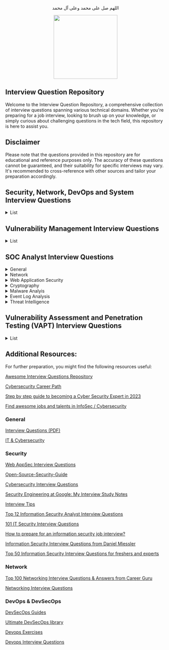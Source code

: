 <p align="center">اللهم صل على محمد وعلى آل محمد</p>
<div id="header" align="center">
  <img src="https://external-content.duckduckgo.com/iu/?u=https%3A%2F%2Fres.cloudinary.com%2Fteepublic%2Fimage%2Fprivate%2Fs--wLJltuBz--%2Ft_Preview%2Fb_rgb%3A000000%2Cc_limit%2Cf_auto%2Ch_630%2Cq_90%2Cw_630%2Fv1590437467%2Fproduction%2Fdesigns%2F10586517_0.jpg&f=1&nofb=1&ipt=35ce6e0785de71a920bfa78c33729f8dbf6da47370bf4ac1829c1f440ef54933&ipo=images" style="width:200px;height:200px">
</div>

## Interview Question Repository

Welcome to the Interview Question Repository, a comprehensive collection of interview questions spanning various technical domains. Whether you're preparing for a job interview, looking to brush up on your knowledge, or simply curious about challenging questions in the tech field, this repository is here to assist you.

## Disclaimer

Please note that the questions provided in this repository are for educational and reference purposes only. The accuracy of these questions cannot be guaranteed, and their suitability for specific interviews may vary. It's recommended to cross-reference with other sources and tailor your preparation accordingly.


## Security, Network, DevOps and System Interview Questions
<details>
<summary>List</summary>
 
1. Differentiate between Routers and Switches, highlighting their respective functionalities and use cases in a network environment.

2. Compare Switches and Hubs, outlining the distinctions in terms of collision domains, unicast, multicast, broadcast, half-duplex, and full-duplex communication.

3. Explain the significance of various protocols and ports such as ARP, ICMP, DHCP, DNS, HTTP, HTTPS, RDP, SMTP, and LDAP in network communication.

4. Describe the fundamental components of Active Directory, including assets, forest structure, Group Policy Objects (GPO), and Organizational Units (OU).

5. Discuss the Border Gateway Protocol (BGP) and its role in routing protocols, particularly in large-scale networks and the internet.

6. Define the basic functionality of a Firewall and how it helps in safeguarding networks by controlling incoming and outgoing traffic.

7. Explore the OWASP TOP 10 vulnerabilities, such as SQL Injection, XSS, and Clickjacking, and their potential impact on web applications.

8. Elaborate on key web security mechanisms like Content Security Policy (CSP) and HTTP Strict Transport Security (HSTS), and their role in mitigating web-based attacks.

9. Differentiate between Symmetric Encryption (e.g., AES) and Asymmetric Encryption (e.g., RSA), and compare them to Hashing, Obfuscation, Encoding, and Steganography, discussing their unique applications.

10. Examine DDoS attacks, distinguishing between Volumetric Attacks and Application Layer Attacks, and explore strategies to mitigate these threats.

11. Outline the various phases of Penetration Testing, including Spoofing and Sniffing, and how they aid in identifying vulnerabilities within a system.

12. Describe the phases of Incident Response and their significance in efficiently handling cybersecurity incidents.

13. Analyze different social engineering techniques like Phishing, Spear Phishing, Smishing, and Vishing, discussing their methods of exploitation and prevention.

14. Evaluate the pros and cons of Open Source Solutions versus Commercial Solutions concerning their security capabilities.

15. Explain the importance of compliance standards like PCI DSS and ISO 27001 in ensuring a secure and compliant environment for handling sensitive data.

16. Discuss various file systems, such as NTFS, FAT, FAT32, and Ext4, and their respective features. Also, explain the process of mounting in file systems.

17. Explore aspects of Linux, including different distributions, permissions, processes, and packaging systems commonly used in Linux environments.

18. Outline troubleshooting techniques for resolving issues related to internet connectivity and Blue Screen errors. Also, discuss the role of Print Servers in network printing.

19. Compare the security aspects of Windows, Linux, and macOS operating systems, discussing their strengths and weaknesses.

20. Introduce the concepts of Threat Hunting and OSINT (Open-Source Intelligence), emphasizing their importance in proactively identifying and addressing potential threats.

21. Define and differentiate between vulnerability, risk, and threat, and how they contribute to the overall cybersecurity posture of an organization.

22. Provide an overview of MITRE ATT&CK and Cyber Kill Chain frameworks, illustrating how they are used to map and analyze cyber-attacks.

23. Explore Essential Cybersecurity Controls (ECC) and their significance in establishing a robust cybersecurity framework.

24. Explain the roles of Proxy and Reverse Proxy in enhancing security and privacy, particularly in web applications and networks.

25. Discuss the concept of Network Segmentation and its importance in preventing lateral movement and containing potential security breaches.

26. Introduce various security solutions such as EDR (Endpoint Detection and Response), XDR (Extended Detection and Response), WAF (Web Application Firewall), PAM (Privileged Access Management), SIEM (Security Information and Event Management), SOAR (Security Orchestration, Automation, and Response), NDR (Network Detection and Response), and DLP (Data Loss Prevention). Highlight their respective roles in enhancing cybersecurity defenses.

27. What is the CIA triad, and how does it relate to information security?

28. Can you explain the concept of defense in depth in the context of cybersecurity?

29. What is the principle of least privilege, and how does it enhance system security?

30. Describe the concept of Virtual Private Network (VPN) and its significance in securing communications over the internet.

31. How does Multi-Factor Authentication (MFA) enhance user authentication and why is it considered a best practice for securing accounts and systems?

32. Explain the concept of a Public Key Infrastructure (PKI) and its role in enabling secure digital communication and authentication.

33. Describe the principles of secure coding practices and their importance in developing robust and resilient software applications.

34. Can you elaborate on the concept of "zero trust" architecture and its advantages in modern network security designs?

35. What are the essential components of a disaster recovery plan, and how does it differ from a business continuity plan in the context of cybersecurity?

36. Describe the significance of Secure Sockets Layer/Transport Layer Security (SSL/TLS) protocols in securing web communications and data integrity.

37. Can you explain the concept of a zero-day vulnerability and discuss strategies for addressing these types of threats proactively?

38. What are the best practices for securing sensitive data stored in databases and how can encryption play a crucial role in this context?

39. Can you explain the role of a mail gateway in an organization's cybersecurity strategy and how SPF (Sender Policy Framework) and DKIM (DomainKeys Identified Mail) technologies contribute to enhancing email security? Could you provide an example of a real-world scenario where the correct implementation of SPF and DKIM could have prevented a potential email-based security breach?
</details>

## Vulnerability Management Interview Questions
<details>
<summary>List</summary>
 
1. What are the scanning strategies for DMZ environment ?

2. How privilege escalation happens ?

3. Any vulnerability from past which grabbed your attention ?

4. What will you do if you find ports 21, 22, 80 and 443 open during a blackbox test on a

particular IP ?

5. Between infrastructure and web application security, which is your strong domain ?

6. Why did Spring4Shell did not gain as much popularity as Log4j ?

7. If you remove the vulnerable JNDI classpaths from the Log4j library, will it be an acceptable

solution ?

8. Recent vulnerability in Microsoft Office ?

9. Why later versions of TLS are better than previous versions ?

10. Tell some KPIs related to VM ?

11. In "MAP" report, what are A, S, L and N ?

12. What are the steps to deploy a scanner appliance and where you will deploy scanner

appliance in a data centre ?

13. After authenticated scan is completed, how will you get to know whether it has picked up

correct authentication record or not ?

14. Types of scan performed in your current organisation ?

15. Highest level of access role in Qualys VM ?

16. How to configure cloud agents ?

17. How to configure PC scans ?

18. What are the differences between agent and scanner based scan ?

19. What are the causes for authentication failures ?

20. Which type of tool are you using to safeguard authentication records ?

21. Inbound and Outbound traffic for a scanner appliance ?

22. Types of URLs which Qualys uses ? Explain them.

23. Explain NTLM and Kerberos.

24. What is SMTP mail relay vulnerability ?

25. What is CORS ? How will you prevent it ?

26. How will you identify sources and sinks in DOM based XSS ?

27. What is residual risk ?

28. How does TLS handshake happens ?

29. What is SSRF attack ? How will you prevent it ?

30. What is CSRF attack ? How will you prevent it ?

31. What actions will you take once you receive notification about a zero day vulnerability ?

32. What is the TLS version used currently ?

33. Explain few infrastructure vulnerabilities.

34. Why do we run discovery scans ?

35. How do we prioritize vulnerabilities ?

36. What happens in backend once you hit the scan button ?

37. Explain CIA triad.

38. Explain CVSS scoring system.

39. What is NetBIOS ?

40. Explain few nmap commands with switches.41. How will you integrate Qualys with ServiceNow ?

42. Explain your roles and responsibilities in your current organization.

43. Explain XSS attack.

44. Explain SMB protocol.

45. How will data flow once you hit a URL in your browser ?

46. What are differences between Tenable.io and Tenable.sc ?

47. Which tool do you use for asset inventory ?

48. Explain the exception management process followed in your organization.

49. Which tool is better, Qualys or Tenable ?

50. Why is there a need to run dedicated policy compliance scan when vulnerability scan can

gather all the required data ?

51. Have you used Burp Collaborator ?

52. What are the differences between Encryption and Encoding ?

53. What are SOAP and REST APIs ?

54. Explain insecure deserialization vulnerability.

55. Explain how DNS works.

56. Explain how SMTP works.

57. What is the difference between bind shell and reverse shell ?

58. How will you verify if a firewall is present between the target and nmap ?

59. What are the tools present in Kali Linux for penetration testing ?

60. What are the configuration options available in Qualys's option profile ?
</details>


## SOC Analyst Interview Questions
<details>

<summary>General</summary>
 
1. What are TTPs?

2. Explain Dictionary attack.

3. Explain Rainbow attack.

4. What is Pass-the-hash attack?

5. What is port scanning?

6. What is Sniffing Attack?

7. Explain Phishing.

8. Explain Spear Phishing.

9. Explain Whaling.

10. Explain Vishing.

11. What is an exploit and payload?

12. What is Spoofing?

13. Explain DOS and DDOS attack.

14. Explain SYN flood attack.

15. Explain ARP poisoning.

16. Explain MITM attack.

17. Explain DNS Poisoning.

18. What is DNS Tunneling?

19. What is drive-by-download?

20. What is a malware?

21. Explain different Types of Malware.

22. Difference between Virus and Trojan and Worm?

23. What is file less malwares or file less attack?

24. What is OWASP?

25. Explain SQL Injection.

26. Explain Cross Site Scripting (XSS).

27. Explain Cross Site Request Forgery (CSRF).

28. Explain Broken Authentication.

29. Explain Broken Access Control.

30. How do you keep yourself updated with information security?

31. What are black hat, white hat and gray hat?

32. Do you know any programming language?

33. How can you define Blue Team and Red Team basically?

34. What is firewall?

35. Explain Security Misconfiguration

36. Explain vulnerability, risk and threat.

37. What is compliance?

38. What is MITRE ATT&CK?

39. Do you have any project that we can look at?

40. Explain 2FA.

41. Could you share some general endpoint security product names?

42. What are HIDS and NIDS?

43. What is CIA triad?

44. What is AAA?

45. What is Cyber Kill Chain?

46. What is SIEM?

47. What Is Indicator Of Compromise (IOCs)?

48. What is Indicators of Attack (IOAs)?

49. Explain True Positive and False Positive.
</details>

<details>
<summary>Network</summary>
 
1. What is OSI Model? Explain each layer.

2. What is three-way handshake?

3. What is TCP/IP Model? Explain the difference between OSI and TCP/IP model

4. What is ARP?

5. What is DHCP?

6. Could you share some general network security product names?

7. What is the key difference between IDS and IPS?

8. How can you protect yourself from Man-in-the-middle attacks?
</details>

<details>
<summary>Web Application Security</summary>
 
1. What are the HTTP response codes?

2. Explain OWASP Top 10.

3. What is SQL injection?

4. Explain SQL injection types.

5. How to prevent SQL injection vulnerability?

6. What is XSS and how XSS can be prevented?

7. Explain XSS types.

8. What is IDOR?

9. What is RFI?

10. What is LFI?

11. Explain the difference between LFI and RFI?

12. Explain CSRF.

13. What is WAF?
</details>


<details>
<summary>Cryptography</summary>
 
1. What are encoding, hashing, encryption?

2. What is the difference between hashing and encryption?

3. Explain salted hashes?

4. What are differences between SSL and TLS?
</details>

<details>
<summary>Malware Analyis</summary>
 
1. What is the name of the software that compiles of the written codes?

2. What is the name of the software that translates machine codes into assembly language?

3. What is the difference between static and dynamic malware analysis?

4. How does malware achieve persistence on Windows?
</details>

<details>
<summary>Event Log Analysis</summary>
 
1. Which event logs are available default on Windows?

2. With which security Event ID can the Successfully RDP connection be detected?

3. With which event id can failed logons be detected?

4. Which field of which event should I look at so that I can detect RDP logons?
</details>

<details>
<summary>Threat Intelligence</summary>
 
1. What is Cyber Threat Intelligence (CTI)?

2. What is TAXII in Cyber Threat Intelligence (CTI)?

3. Name some of the Threat Intelligence Platforms

4. What are the types of Threat Intelligence?
</details>

## Vulnerability Assessment and Penetration Testing (VAPT) Interview Questions
<details>
<summary>List</summary>
 
1. What is a specific definition of pentesting?

2. What is the primary purpose of pentesting?

3. What are the goals of conducting a pentesting exercise?

4. There is very often confusionbetween vulnerability testing and pentesting. What is the primary difference between the two?

5. What are the three types of pentesting methodologies?

6. What are the teams that can carry out a pentest?

7. What are some of the most common network security vulnerabilities that a pentester comes across?

8. What are the different pentesting techniques?

9. What network ports are commonly examined in a pentesting exercise, and what tool can be used for this?

10. What is a specific pentesting exercise that can be done with a Diffie-Hellman exchange?

11. After a pentest is conducted, what are some of the top network controls you would advise your client to implement?

12. Describe the theoretical constructs of a threat model that can be used in a pentesting exercise

13. You need to reset a password-protected BIOS configuration. Whatdo you do?

14. How would you login to Active Directory from a Linux or Mac box?

15. How would you judge ifa remote server is running IIS or Apache?

16. What is data protection in transit vs data protection at rest?

17. You see a user logging in as root to perform basic functions. Is this a problem?

18. How do you protect your home wireless access point?

19. What is an easy way toconfigure a network to allow only a single computer to login on a particular jack?

20. You are remoted in to a headless system in a remote area. You have no physical access to the hardware and you need to perform an OS installation. What do you do?

21. What is the difference between information protection and information assurance?

22. What is the difference between closed-source and open-source? Which is better?

23. What is your opinion on hacktivist groupssuch as Anonymous?

24. Why are internal threats oftentimes more successful than external threats?

25. What is residual risk?

26. Why is deleted data not truly gone when you delete it?

27. What is the chain of custody?

28. What is exfiltration?

29.  I’m the CEO of a Fortune 500 company. I make more in an afternoon than you make in a year. I don’t care about this stupid security stuff. It just costs time and money and slows everything down. Why should I care about this junk?

30.  What are the hacking stages? Explain each stage

31.  What is footprinting? What are the techniques used for footprinting?

32.  What are some of the standard tools used by ethical hackers?

33.  How canyou avoid or prevent ARP poisoning?

34.  Do you prefer Windows or Linux?

35.  What should be implemented on a login page?

36.  What is an ACL?

37.  Describe a proxy.

38.  What are MAC, DAC and RBAC?

39.  How can you ensure the privacy of a VPN connection?

40.  What is UTM?

41.  What is the difference between Diffie Hellman and RSA?

42.  What is Remote Desktop Protocol (RDP)?

43.  What are the several indicators of compromise(IOC) that organizations should monitor?

44.  What is the use of Patch Management?

45.  What do you understand by compliance in Cybersecurity?

</details>

## Additional Resources:

For further preparation, you might find the following resources useful:

[Awesome Interview Questions Repository](https://github.com/DopplerHQ/awesome-interview-questions)

[Cybersecurity Career Path](https://github.com/rezaduty/cybersecurity-career-path)

[Step by step guide to becoming a Cyber Security Expert in 2023](https://roadmap.sh/cyber-security)

[Find awesome jobs and talents in InfoSec / Cybersecurity](https://infosec-jobs.com/)

### General
[Interview Questions (PDF)](https://mega.nz/folder/gngExCLI#v6ZYW_7LWLrRntZLhLfUhg)

[IT & Cybersecurity](https://start.me/p/KMqznE/it-cyber-security)

### Security
[Web AppSec Interview Questions](https://tib3rius.com/interview-questions)

[Open-Source-Security-Guide](https://github.com/mikeroyal/Open-Source-Security-Guide)

[Cybersecurity Interview Questions](https://github.com/nixonion/Cybersecurity-Interview-Questions)

[Security Engineering at Google: My Interview Study Notes](https://github.com/gracenolan/Notes)

[Interview Tips](https://github.com/jigerjain/Interview_Tips)

[Top 12 Information Security Analyst Interview Questions](https://career.guru99.com/top-12-security-information-analyst-interview-questions/)

[101 IT Security Interview Questions](https://careers.simplicable.com/careers/new/101-IT-security-interview-questions)

[How to prepare for an information security job interview?](https://www.techtarget.com/searchsecurity/tips)

[Information Security Interview Questions from Daniel Miessler](https://danielmiessler.com/p/infosec-interview-questions/)

[Top 50 Information Security Interview Questions for freshers and experts](https://resources.infosecinstitute.com/topics/professional-development/top-50-information-security-interview-questions/)

### Network
[Top 100 Networking Interview Questions & Answers from Career Guru](https://www.guru99.com/networking-interview-questions.html)

[Networking Interview Questions](https://www.interviewbit.com/networking-interview-questions/)

### DevOps & DevSecOps
[DevSecOps Guides](https://devsecopsguides.com/)

[Ultimate DevSecOps library](https://github.com/sottlmarek/DevSecOps)

[Devops Exercises](https://github.com/bregman-arie/devops-exercises)

[Devops Interview Questions](https://github.com/Devinterview-io/devops-interview-questions)
